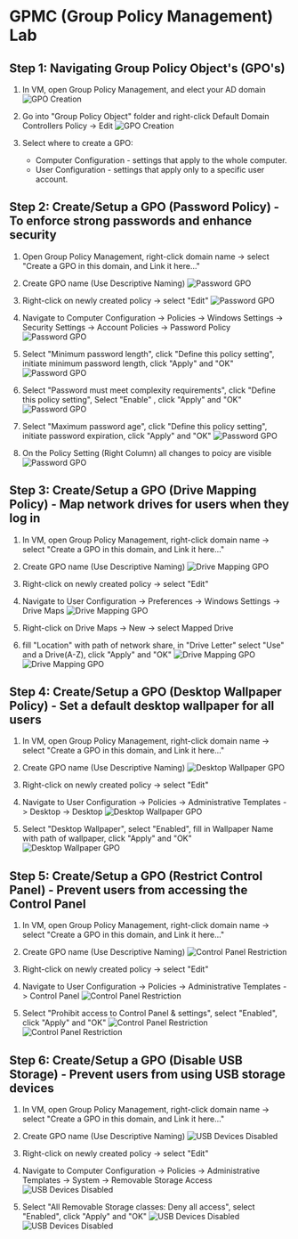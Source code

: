 # GPMC (Group Policy Management) Lab

## Step 1: Navigating Group Policy Object's (GPO's)

1. In VM, open Group Policy Management, and elect your AD domain
![GPO Creation](../docs/screenshots/gpo-creation.png)

2. Go into "Group Policy Object" folder and right-click Default Domain Controllers Policy -> Edit
![GPO Creation](../docs/screenshots/gpo-creation-2.png)

3. Select where to create a GPO:
    - Computer Configuration - settings that apply to the whole computer.
    - User Configuration - settings that apply only to a specific user account.

## Step 2: Create/Setup a GPO (Password Policy) - To enforce strong passwords and enhance security

1. Open Group Policy Management, right-click domain name -> select "Create a GPO in this domain, and Link it here..."
2. Create GPO name (Use Descriptive Naming)
![Password GPO](../docs/screenshots/password-gpo.png)

3. Right-click on newly created policy -> select "Edit"
![Password GPO](../docs/screenshots/password-gpo-2.png)

4. Navigate to Computer Configuration -> Policies -> Windows Settings -> Security Settings -> Account Policies -> Password Policy 
![Password GPO](../docs/screenshots/password-gpo-3.png)

5. Select "Minimum password length", click "Define this policy setting", initiate minimum password length, click "Apply" and  "OK"
![Password GPO](../docs/screenshots/password-gpo-4.png)

6. Select "Password must meet complexity requirements", click "Define this policy setting", Select "Enable" , click "Apply" and  "OK"
![Password GPO](../docs/screenshots/password-gpo-5.png)

7. Select "Maximum password age", click "Define this policy setting", initiate password expiration, click "Apply" and  "OK"
![Password GPO](../docs/screenshots/password-gpo-6.png)

8. On the Policy Setting (Right Column) all changes to poicy are visible
![Password GPO](../docs/screenshots/password-gpo-7.png)

## Step 3: Create/Setup a GPO (Drive Mapping Policy) - Map network drives for users when they log in

1. In VM, open Group Policy Management, right-click domain name -> select "Create a GPO in this domain, and Link it here..."
2. Create GPO name (Use Descriptive Naming)
![Drive Mapping GPO](../docs/screenshots/drive-mapping-gpo.png)

3. Right-click on newly created policy -> select "Edit"

4. Navigate to User Configuration -> Preferences -> Windows Settings -> Drive Maps
![Drive Mapping GPO](../docs/screenshots/drive-mapping-gpo-2.png)

5. Right-click on Drive Maps -> New -> select Mapped Drive

6. fill "Location" with path of network share, in "Drive Letter" select "Use" and a Drive(A-Z), click "Apply" and "OK"
![Drive Mapping GPO](../docs/screenshots/drive-mapping-gpo-3.png)
![Drive Mapping GPO](../docs/screenshots/drive-mapping-gpo-4.png)

## Step 4: Create/Setup a GPO (Desktop Wallpaper Policy) - Set a default desktop wallpaper for all users

1. In VM, open Group Policy Management, right-click domain name -> select "Create a GPO in this domain, and Link it here..."
2. Create GPO name (Use Descriptive Naming)
![Desktop Wallpaper GPO](../docs/screenshots/desktop-wallpaper-gpo.png)

3. Right-click on newly created policy -> select "Edit"

4. Navigate to User Configuration -> Policies -> Administrative Templates -> Desktop -> Desktop
![Desktop Wallpaper GPO](../docs/screenshots/desktop-wallpaper-gpo-2.png)

5. Select "Desktop Wallpaper", select "Enabled", fill in Wallpaper Name with path of wallpaper, click "Apply" and "OK"
![Desktop Wallpaper GPO](../docs/screenshots/desktop-wallpaper-gpo-3.png)

## Step 5: Create/Setup a GPO (Restrict Control Panel) - Prevent users from accessing the Control Panel 

1. In VM, open Group Policy Management, right-click domain name -> select "Create a GPO in this domain, and Link it here..."
2. Create GPO name (Use Descriptive Naming)
![Control Panel Restriction](../docs/screenshots/restrict-control-panel-gpo.png)

3. Right-click on newly created policy -> select "Edit"

4. Navigate to User Configuration -> Policies -> Administrative Templates -> Control Panel
![Control Panel Restriction](../docs/screenshots/restrict-control-panel-gpo-2.png)

5. Select "Prohibit access to Control Panel & settings", select "Enabled", click "Apply" and "OK"
![Control Panel Restriction](../docs/screenshots/restrict-control-panel-gpo-3.png)
![Control Panel Restriction](../docs/screenshots/restrict-control-panel-gpo-4.png)

## Step 6: Create/Setup a GPO (Disable USB Storage) - Prevent users from using USB storage devices

1. In VM, open Group Policy Management, right-click domain name -> select "Create a GPO in this domain, and Link it here..."
2. Create GPO name (Use Descriptive Naming)
![USB Devices Disabled](../docs/screenshots/disable-usb-devices-gpo.png)

3. Right-click on newly created policy -> select "Edit"

4. Navigate to Computer Configuration -> Policies -> Administrative Templates -> System -> Removable Storage Access
![USB Devices Disabled](../docs/screenshots/disable-usb-devices-gpo-2.png)

5. Select "All Removable Storage classes: Deny all access", select "Enabled", click "Apply" and "OK"
![USB Devices Disabled](../docs/screenshots/disable-usb-devices-gpo-3.png)
![USB Devices Disabled](../docs/screenshots/disable-usb-devices-gpo-4.png)

